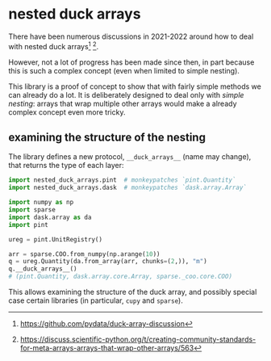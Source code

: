 # nested duck arrays

There have been numerous discussions in 2021-2022 around how to deal with nested duck arrays[^1] [^2].

[^1]: https://github.com/pydata/duck-array-discussion
[^2]: https://discuss.scientific-python.org/t/creating-community-standards-for-meta-arrays-arrays-that-wrap-other-arrays/563

However, not a lot of progress has been made since then, in part because this is such a complex concept (even when limited to simple nesting).

This library is a proof of concept to show that with fairly simple methods we can already do a lot. It is deliberately designed to deal only with _simple nesting_: arrays that wrap multiple other arrays would make a already complex concept even more tricky.

## examining the structure of the nesting

The library defines a new protocol, `__duck_arrays__` (name may change), that returns the type of each layer:

```python
import nested_duck_arrays.pint  # monkeypatches `pint.Quantity`
import nested_duck_arrays.dask  # monkeypatches `dask.array.Array`

import numpy as np
import sparse
import dask.array as da
import pint

ureg = pint.UnitRegistry()

arr = sparse.COO.from_numpy(np.arange(10))
q = ureg.Quantity(da.from_array(arr, chunks=(2,)), "m")
q.__duck_arrays__()
# (pint.Quantity, dask.array.core.Array, sparse._coo.core.COO)
```

This allows examining the structure of the duck array, and possibly special case certain libraries (in particular, `cupy` and `sparse`).
